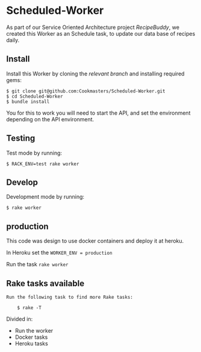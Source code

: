 # Scheduled-Worker

As part of our Service Oriented Architecture project *RecipeBuddy*, we created
this Worker as an Schedule task, to update our data base of recipes daily.

## Install

Install this Worker by cloning the *relevant branch* and installing required gems:

    $ git clone git@github.com:Cookmasters/Scheduled-Worker.git
    $ cd Scheduled-Worker
    $ bundle install

You for this to work you will need to start the API, and set the environment
depending on the API environment.

## Testing

Test mode by running:

    $ RACK_ENV=test rake worker

## Develop

Development mode by running:

    $ rake worker

## production

This code was design to use docker containers and deploy it at heroku.

In Heroku set the `WORKER_ENV = production`

Run the task `rake worker`

## Rake tasks available

    Run the following task to find more Rake tasks:

        $ rake -T
  Divided in:

  - Run the worker
  - Docker tasks
  - Heroku tasks
